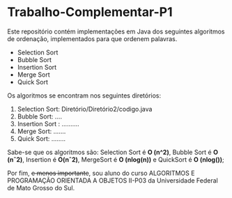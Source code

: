 # Trabalho-Complementar-P1

Este repositório contém implementações em Java dos seguintes algoritmos de ordenação, implementados para que ordenem palavras.

* Selection Sort
* Bubble Sort
* Insertion Sort
* Merge Sort
* Quick Sort

Os algoritmos se encontram nos seguintes diretórios:

1. Selection Sort: Diretório/Diretório2/codigo.java
2. Bubble Sort: ....
3. Insertion Sort : ..........
4. Merge Sort: .......
5. Quick Sort: ........

Sabe-se que os algoritmos são: Selection Sort é **O (n^2)**, Bubble Sort é **O (nˆ2)**, Insertion é **O(nˆ2)**, MergeSort é **O (nlog(n))** e QuickSort é **O (nlog())**;

Por fim, ~~e menos importante~~, sou aluno do curso ALGORITMOS E PROGRAMAÇÃO ORIENTADA A OBJETOS II-P03 da Universidade Federal de Mato Grosso do Sul.
